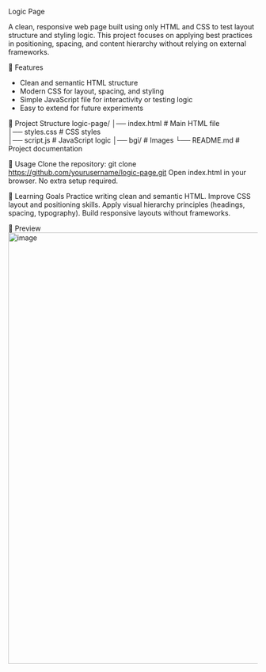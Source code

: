Logic Page

A clean, responsive web page built using only HTML and CSS to test layout structure and styling logic. This project focuses on applying best practices in positioning, spacing, and content hierarchy without relying on external frameworks.

🚀 Features
- Clean and semantic HTML structure  
- Modern CSS for layout, spacing, and styling  
- Simple JavaScript file for interactivity or testing logic  
- Easy to extend for future experiments  


📂 Project Structure
logic-page/
│── index.html       # Main HTML file  
│── styles.css       # CSS styles  
│── script.js        # JavaScript logic
│── bgi/             # Images
└── README.md        # Project documentation  

📖 Usage
Clone the repository:
    git clone https://github.com/yourusername/logic-page.git
Open index.html in your browser.
No extra setup required.

🎯 Learning Goals
Practice writing clean and semantic HTML.
Improve CSS layout and positioning skills.
Apply visual hierarchy principles (headings, spacing, typography).
Build responsive layouts without frameworks.

📸 Preview
<img width="1553" height="871" alt="image" src="https://github.com/user-attachments/assets/f8be560f-a2cd-4536-a6c3-0561f766d31f" />
